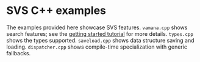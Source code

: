 # SVS C++ examples

The examples provided here showcase SVS features. `vamana.cpp` shows search features; see the [getting started tutorial](https://intellabs.github.io/ScalableVectorSearch/start_cpp.html) for more details. `types.cpp` shows the types supported. `saveload.cpp` shows data structure saving and loading. `dispatcher.cpp` shows compile-time specialization with generic fallbacks.
